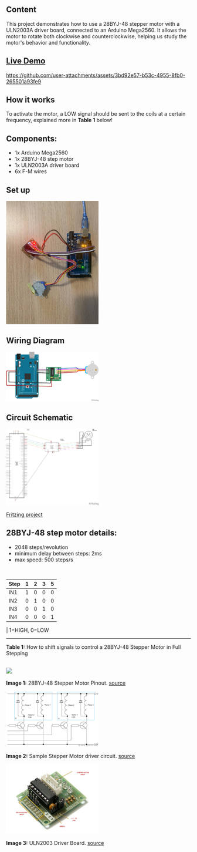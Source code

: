 ## Content
This project demonstrates how to use a 28BYJ-48 stepper motor with a ULN2003A driver board, connected to an Arduino Mega2560. It allows the motor to rotate both clockwise and counterclockwise, helping us study the motor's behavior and functionality.

## [Live Demo](./assets/28BYJ-48-step-motor.mp4)

https://github.com/user-attachments/assets/3bd92e57-b53c-4955-8fb0-265501a93fe9

## How it works
To activate the motor, a LOW signal should be sent to the coils at a certain frequency, explained more in **Table 1** below! 

## Components:
- 1x Arduino Mega2560
- 1x 28BYJ-48 step motor
- 1x ULN2003A driver board
- 6x F-M wires


## Set up
<img src="./assets/28BYJ-48-step-motor-setup.jpg" width="50%" hight="50%"> 

## Wiring Diagram
<img src="./assets/28BYJ-48-step-motor_bb.png" width="50%" hight="50%">

## Circuit Schematic
<img src="./assets/28BYJ-48-step-motor_schem.png" width="50%" hight="50%">

[Fritzing project](./28BYJ-48-step-motor.fzz)

**28BYJ-48 step motor details:**
---
- 2048 steps/revolution
- minimum delay between steps: 2ms
- max speed: 500 steps/s

<br>

|Step|1|2|3|5|
|----|-|-|-|-|
|IN1 |1|0|0|0|
|IN2 |0|1|0|0|
|IN3 |0|0|1|0|
|IN4 |0|0|0|1|

| 1=HIGH, 0=LOW

---

**Table 1:** How to shift signals to control a 28BYJ-48 Stepper Motor in Full Stepping

</br>

<img src="./assets/28BYJ-48-PİNOUT-1.png" width="50%" hight="50%"> 

**Image 1:** 28BYJ-48 Stepper Motor Pinout. [source](https://pinouts.net/28byj-48-stepper-motor-pinout-and-specifications/)
</br>

<img src="./assets/stepper-motor-driver-circuit.gif" width="50%" hight="50%"> 

**Image 2:** Sample Stepper Motor driver circuit. [source](https://pinouts.net/28byj-48-stepper-motor-pinout-and-specifications/)
</br>

<img src="./assets/ULN2003-Driver-Board-1-1-768x576.jpg" width="50%" hight="50%"> 

**Image 3:** ULN2003 Driver Board. [source](https://pinouts.net/28byj-48-stepper-motor-pinout-and-specifications/)
</br>




